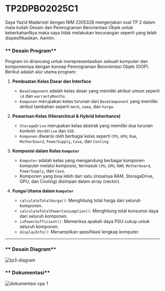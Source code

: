 # TP2DPBO2025C1

Saya Yazid Madarizel dengan NIM 2305328 mengerjakan soal TP 2 dalam mata kuliah Desain dan Pemrograman Berorientasi Objek untuk keberkahanNya maka saya tidak melakukan kecurangan seperti yang telah dispesifikasikan. Aamiin.

### ** Desain Program**

Program ini dirancang untuk merepresentasikan sebuah komputer dan komponennya dengan konsep Pemrograman Berorientasi Objek (OOP). Berikut adalah alur utama program:

1. **Pembuatan Kelas Dasar dan Interface**  
   - `BaseComponent` adalah kelas dasar yang memiliki atribut umum seperti `id` dan `warrantyMonths`.  
   - `Komponen` merupakan kelas turunan dari `BaseComponent` yang memiliki atribut tambahan seperti `merk`, `nama`, dan `harga`.

2. **Pewarisan Kelas (Hierarchical & Hybrid Inheritance)**  
   - `StorageDrive` merupakan kelas abstrak yang memiliki dua turunan konkret: `Harddrive` dan `SSD`.  
   - `Komponen` diwarisi oleh berbagai kelas seperti `CPU`, `GPU`, `Ram`, `Motherboard`, `PowerSupply`, `Case`, dan `Cooling`.

3. **Komposisi dalam Kelas `Komputer`**  
   - `Komputer` adalah kelas yang mengandung berbagai komponen komputer melalui komposisi, termasuk `CPU`, `GPU`, `RAM`, `Motherboard`, `PowerSupply`, dan `Case`.  
   - Komponen yang bisa lebih dari satu (misalnya RAM, StorageDrive, GPU, dan Cooling) disimpan dalam array (vector).

4. **Fungsi Utama dalam `Komputer`**  
   - `calculateTotalHarga()`: Menghitung total harga dari seluruh komponen.  
   - `calculateTotalPowerConsumption()`: Menghitung total konsumsi daya dari seluruh komponen.  
   - `isPowerSufficient()`: Memeriksa apakah daya PSU cukup untuk seluruh komponen.  
   - `displayInfo()`: Menampilkan spesifikasi lengkap komputer.

---

### ** Desain Diagram**

![tp3-diagram](https://github.com/user-attachments/assets/3cbcac09-da8d-455a-a3fe-9fa9eb9e85f1)

### ** Dokumentasi**

![dokumentasi cpp 1](https://github.com/user-attachments/assets/95531c58-6b9e-416d-9d4e-c73f0eb32ead)


